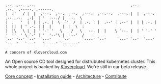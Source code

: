```
,--. ,--. ,--.                                           ,--.                     ,--.  ,-----. ,------.   
|  .'   / |  |  ,---.  ,--.  ,--.  ,---.  ,--.--.  ,---. |  |  ,---.  ,--.,--.  ,-|  | '  .--./ |  .-.  \  
|  .   '  |  | | .-. |  \  `'  /  | .-. : |  .--' | .--' |  | | .-. | |  ||  | ' .-. | |  |     |  |  \  : 
|  |\   \ |  | ' '-' '   \    /   \   --. |  |    \ `--. |  | ' '-' ' '  ''  ' \ `-' | '  '--'\ |  '--'  / 
`--' '--' `--'  `---'     `--'     `----' `--'     `---' `--'  `---'   `----'   `---'   `-----' `-------'  
                                                                                                           
A concern of Klovercloud.com
```

An Open source CD tool designed for distrubuted kubernetes cluster. This whole project is backed by [Klovercloud](https://klovercloud.com/). We're still in our beta release. 

[Core concept](https://github.com/klovercloud-ci-cd/documentation/blob/master/cocepts.md) -  [Installation guide](https://github.com/klovercloud-ci-cd/documentation#installation-guide) - [Architecture](https://github.com/klovercloud-ci-cd/architecture/blob/master/README.md) - [Contribute](https://github.com/klovercloud-ci-cd/core-engine/blob/master/markdownfiles/CONTRIBUTING.md)
